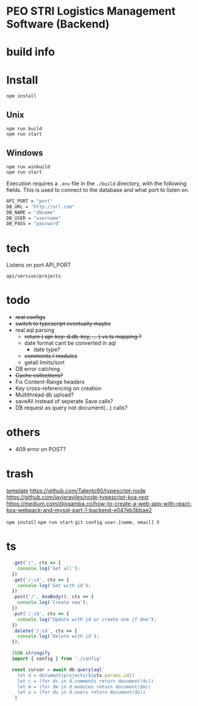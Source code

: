 # PEO STRI Logistics Management Software (Backend)

# build info

# Install

```
npm install
```

## Unix

```
npm run build
npm run start
```

## Windows

```
npm run winbuild
npm run start
```

Execution requires a ```.env``` file in the ```./build``` directory, with the following fields. This is used to connect to the database and what port to listen on.

```bash
API_PORT = "port"
DB_URL = "http://url.com"
DB_NAME = "dbname"
DB_USER = "username"
DB_PASS = "password"
```

# tech

Listens on port API_PORT

```api/version/projects```

# todo

- ~~*real* configs~~
- ~~switch to typescript eventually maybe~~
- real aql parsing
  - ~~return { api-key: d.db-key, ... } vs ts mapping ?~~
  - date format cant be converted in aql
    - date type?
  - ~~comments / modules~~
  - getall limits/sort
- DB error catching
- ~~Cache collections?~~
- Fix Content-Range headers
- Key cross-referencing on creation
- Multithread db upload?
- saveAll instead of seperate Save calls?
- DB request as query not document(...) calls?

# others

- 409 error on POST?

# trash

[template](https://github.com/tonyghiani/koa-template)
https://github.com/Talento90/typescript-node
https://github.com/javieraviles/node-typescript-koa-rest
https://medium.com/@ogamba.co/how-to-create-a-web-app-with-react-koa-webpack-and-mysql-part-1-backend-e047eb3bbae2

```npm install```
```npm run start```
```git config user.[name, email] X```

# ts
```typescript
  .get('/', ctx => {
    console.log('Get all');
  })
  .get('/:id', ctx => {
    console.log('Get with id');
  })
  .post('/', koaBody(), ctx => {
    console.log('Create new');
  })
  .put('/:id', ctx => {
    console.log("Update with id or create one if dne");
  })
  .delete('/:id', ctx => {
    console.log('Delete with id');
  });

  JSON.stringify
  import { config } from './config'

  const cursor = await db.query(aql`
    let d = document(projects/${ctx.params.id})
    let c = (for dc in d.comments return document(dc))
    let m = (for dm in d.modules return document(dm))
    let u = (for du in d.users return document(du))
  `)
```
